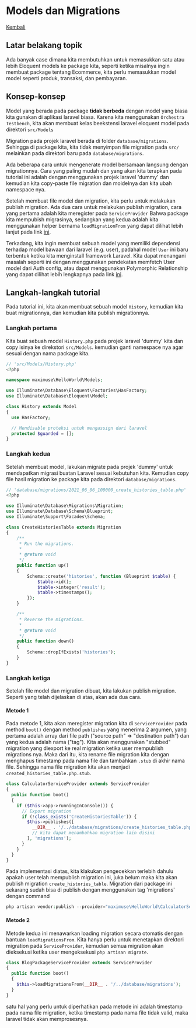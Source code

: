 # Models dan Migrations

[Kembali](readme.md)

## Latar belakang topik

Ada banyak case dimana kita membutuhkan untuk memasukkan satu atau lebih Eloquent models ke package kita, seperti ketika misalnya ingin membuat package tentang Ecommerce, kita perlu memasukkan model model seperti produk, transaksi, dan pembayaran.

## Konsep-konsep

Model yang berada pada package **tidak berbeda** dengan model yang biasa kita gunakan di aplikasi laravel biasa. Karena kita menggunakan `Orchestra Testbench`, kita akan membuat kelas beekstensi laravel eloquent model pada direktori `src/Models`

Migration pada projek laravel berada di folder `database/migrations`. Sehingga di package kita, kita tidak menyimpan file migration pada `src/` melainkan pada direktori baru pada `database/migrations`.

Ada beberapa cara untuk mengenerate model bersamaan langsung dengan migrationnya. Cara yang paling mudah dan yang akan kita terapkan pada tutorial ini adalah dengan menggunakan projek laravel 'dummy' dan kemudian kita copy-paste file migration dan moidelnya dan kita ubah namespace nya. 

Setelah membuat file model dan migration, kita perlu untuk melakukan publish migration. Ada dua cara untuk melakukan publish migration, cara yang pertama adalah kita meregister pada `ServiceProvider` Bahwa package kita mempubish migrasinya, sedangkan yang kedua adalah kita menggunakan helper bernama `loadMigrationFrom` yang dapat dilihat lebih lanjut pada link [ini]('https://laravel.com/docs/8.x/packages#migrations').

Terkadang, kita ingin membuat sebuah model yang memiliki dependensi terhadap model bawaan dari laravel (e.g. user), padahal model `User` ini baru terbentuk ketika kita menginstall framework Laravel. Kita dapat menangani masalah seperti ini dengan menggunakan pendekatan memfetch User model dari Auth config, atau dapat menggunakan Polymorphic Relationship yang dapat dilihat lebih lengkapnya pada link [ini]('https://laravelpackage.com/08-models-and-migrations.html#models-related-to-app-user').

## Langkah-langkah tutorial

Pada tutorial ini, kita akan membuat sebuah model `History`, kemudian kita buat migrationnya, dan kemudian kita publish migrationnya.

### Langkah pertama

Kita buat sebuah model `History.php` pada projek laravel 'dummy' kita dan copy isinya ke direkstori `src/Models`. kemudian ganti namespace nya agar sesuai dengan nama package kita.

```php
// 'src/Models/History.php'
<?php

namespace maximuse\HelloWorld\Models;

use Illuminate\Database\Eloquent\Factories\HasFactory;
use Illuminate\Database\Eloquent\Model;

class History extends Model
{
  use HasFactory;

  // Mendisable proteksi untuk mengassign dari laravel
  protected $guarded = [];
}
```

### Langkah kedua

Setelah membuat model, lakukan migrate pada projek 'dummy' untuk mendapatkan migrasi buatan Laravel sesuai kebutuhan kita. Kemudian copy file hasil migration ke package kita pada direktori `database/migrations`.

```php
// 'database/migrations/2021_06_06_100000_create_histories_table.php'
<?php

use Illuminate\Database\Migrations\Migration;
use Illuminate\Database\Schema\Blueprint;
use Illuminate\Support\Facades\Schema;

class CreateHistoriesTable extends Migration
{
    /**
     * Run the migrations.
     *
     * @return void
     */
    public function up()
    {
        Schema::create('histories', function (Blueprint $table) {
            $table->id();
            $table->integer('result');
            $table->timestamps();
        });
    }

    /**
     * Reverse the migrations.
     *
     * @return void
     */
    public function down()
    {
        Schema::dropIfExists('histories');
    }
}
```

### Langkah ketiga

Setelah file model dan migration dibuat, kita lakukan publish migration. Seperti yang telah dijelaskan di atas, akan ada dua cara.

#### Metode 1 
Pada metode 1, kita akan meregister migration kita di `ServiceProvider` pada method `boot()` dengan method `publishes` yang menerima 2 argumen, yang pertama adalah array dari file path ("source path" => "destination path") dan yang kedua adalah nama ("tag"). Kita akan menggunakan "stubbed" migration yang diexport ke real migration ketika user mempublish migrations nya. Maka dari itu, kita rename file migration kita dengan menghapus timestamp pada nama file dan tambahkan `.stub` di akhir nama file. Sehingga nama file migration kita akan menjadi `created_histories_table.php.stub`.

```php
class CalculatorServiceProvider extends ServiceProvider
{
  public function boot()
  {
    if ($this->app->runningInConsole()) {
      // Export migration
      if (!class_exists('CreateHistoriesTable')) {
        $this->publishes([
          __DIR__ . '/../database/migrations/create_histories_table.php.stub' => database_path('migrations/' . date('Y_m_d_His', time()) . '_create_histories_table.php'),
          // kita dapat menambahkan migration lain disini
        ], 'migrations');
      }
    }
  }
}
```

Pada implementasi diatas, kita klakukan pengecekkan terlebih dahulu apakah user telah mempublish migration ini, juka belum maka kita akan publish migration `create_histories_table`. Migration dari package ini sekarang sudah bisa di publish dengan menggunakan tag 'migrations' dengan command 
```php
php artisan vendor:publish --provider="maximuse\HelloWorld\CalculatorServiceProvider" --tag="migrations"
```

#### Metode 2
Metode kedua ini menawarkan loading migration secara otomatis dengan bantuan `loadMigrationsFrom`. Kita hanya perlu untuk menetapkan direktori migration pada `ServiceProvider`, kemudian semua migration akan dieksekusi ketika user mengeksekusi `php artisan migrate`.

```php
class BlogPackageServiceProvider extends ServiceProvider
{
  public function boot()
  {
    $this->loadMigrationsFrom(__DIR__ . '/../database/migrations');
  }
}
```

satu hal yang perlu untuk diperhatikan pada metode ini adalah timestamp pada nama file migration, ketika timestamp pada nama file tidak valid, maka laravel tidak akan memprosesnya.